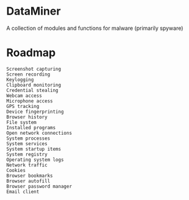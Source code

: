 # DataMiner

A collection of modules and functions for malware (primarily spyware)

# Roadmap

```
Screenshot capturing
Screen recording
Keylogging
Clipboard monitoring
Credential stealing
Webcam access
Microphone access
GPS tracking
Device fingerprinting
Browser history
File system
Installed programs
Open network connections
System processes
System services
System startup items
System registry
Operating system logs
Network traffic
Cookies
Browser bookmarks
Browser autofill
Browser password manager
Email client
```